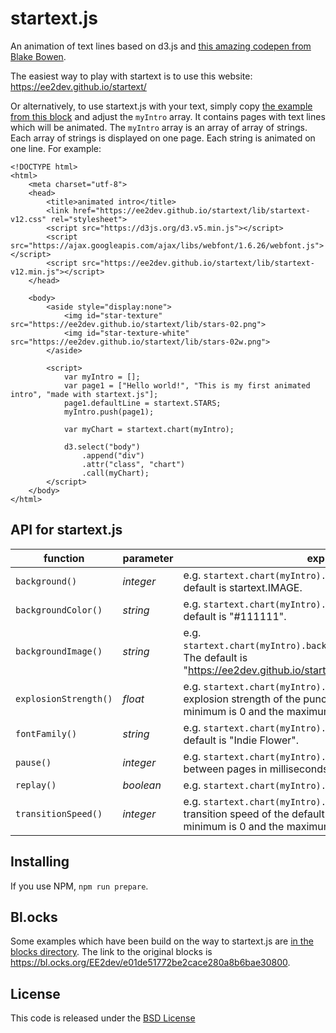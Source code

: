 # startext.js

An animation of text lines based on d3.js and [this amazing codepen from Blake Bowen](https://codepen.io/osublake/pen/RLOzxo).

The easiest way to play with startext is to use this website: https://ee2dev.github.io/startext/ 

Or alternatively, to use startext.js with your text, simply copy [the example from this block](https://bl.ocks.org/ee2dev/66c18f6626e186db0c252a57fceb5327) and adjust the `myIntro` array.
It contains pages with text lines which will be animated.
The `myIntro` array is an array of array of strings. Each array of strings is displayed on one page. Each string is animated on one line.
For example:

```
<!DOCTYPE html>
<html>
    <meta charset="utf-8">
    <head>    
        <title>animated intro</title>
        <link href="https://ee2dev.github.io/startext/lib/startext-v12.css" rel="stylesheet">
        <script src="https://d3js.org/d3.v5.min.js"></script>
        <script src="https://ajax.googleapis.com/ajax/libs/webfont/1.6.26/webfont.js"></script>
        <script src="https://ee2dev.github.io/startext/lib/startext-v12.min.js"></script> 
    </head>

    <body>
        <aside style="display:none">
            <img id="star-texture" src="https://ee2dev.github.io/startext/lib/stars-02.png">
            <img id="star-texture-white" src="https://ee2dev.github.io/startext/lib/stars-02w.png">
        </aside> 

        <script>
            var myIntro = [];
            var page1 = ["Hello world!", "This is my first animated intro", "made with startext.js"];
            page1.defaultLine = startext.STARS;
            myIntro.push(page1);

            var myChart = startext.chart(myIntro);
            
            d3.select("body")
                .append("div")
                .attr("class", "chart")
                .call(myChart);
        </script>
    </body>
</html>
```

## API for startext.js
function | parameter | explanation
------------ | -------|------
`background()` | *integer* | e.g. `startext.chart(myIntro).background(startext.COLOR)`. The default is startext.IMAGE.
`backgroundColor()` | *string* | e.g. `startext.chart(myIntro).backgroundColor("#000")`. The default is "#111111".
`backgroundImage()` | *string* | e.g. `startext.chart(myIntro).backgroundImage("myBackground.jpg")`. The default is "https://ee2dev.github.io/startext/lib/nightSky.jpg".
`explosionStrength()` | *float* | e.g. `startext.chart(myIntro).explosionStrength(0.8)`. The explosion strength of the punch line with colored stars. The minimum is 0 and the maximum is 1. The default is 1.
`fontFamily()` | *string* | e.g. `startext.chart(myIntro).font-family("Lobster")`. The default is "Indie Flower".
`pause()` | *integer* | e.g. `startext.chart(myIntro).pause(3000)`. The pause in between pages in milliseconds. The default is 5000.
`replay()` | *boolean* | e.g. `startext.chart(myIntro).replay(false)`. The default is true.
`transitionSpeed()` | *integer* | e.g. `startext.chart(myIntro).transitionSpeed(0.4)`. The transition speed of the default line animation with stars. The minimum is 0 and the maximum is 1. The default is 0.686.

## Installing

If you use NPM, `npm run prepare`.

## Bl.ocks

Some examples which have been build on the way to startext.js are [in the blocks directory](https://github.com/EE2dev/startext/tree/master/blocks). The link to the original blocks is
https://bl.ocks.org/EE2dev/e01de51772be2cace280a8b6bae30800.

## License

This code is released under the [BSD License](https://github.com/EE2dev/sequence-explorer//blob/master/LICENSE) 